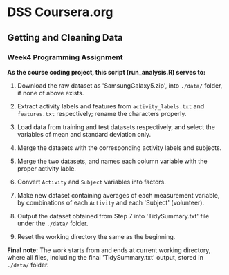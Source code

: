 # DSS Coursera.org
## Getting and Cleaning Data
### Week4 Programming Assignment

__As the course coding project, this script (run_analysis.R) serves to:__
1. Download the raw dataset as 'SamsungGalaxy5.zip', into `./data/` folder, if none of above exists.

2. Extract activity labels and features from `activity_labels.txt` and `features.txt` respectively; rename the characters properly.

3. Load data from training and test datasets respectively, and select the variables of mean and standard deviation only.

4. Merge the datasets with the corresponding activity labels and subjects.

5. Merge the two datasets, and names each column variable with the proper activity lable.

6. Convert `Activity` and `Subject` variables into factors.

7. Make new dataset containing averages of each measurement variable, by combinations of each `Activity` and each 'Subject' (volunteer).

8. Output the dataset obtained from Step 7 into 'TidySummary.txt' file under the `./data/` folder.

9. Reset the working directory the same as the beginning.

__Final note:__ The work starts from and ends at current working directory, where all files, including the final 'TidySummary.txt' output, stored in `./data/` folder.
